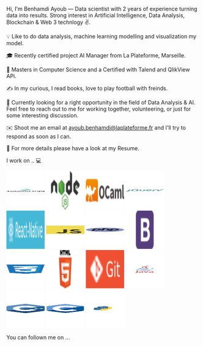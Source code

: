 Hi, I'm Benhamdi Ayoub — Data scientist with 2 years of experience turning data into results. Strong interest in Artificial Intelligence, Data Analysis, Blockchain & Web 3 technlogy ✌. 

💡 Like to do data analysis, machine learning modelling and visualization my model.

🎓 Recently certified project AI Manager from La Plateforme, Marseille.

🌱 Masters in Computer Science and a Certified with Talend and QlikView APi.

✍️ In my curious, I read books, love to play football with freinds.

💬 Currently looking for a right opportunity in the field of Data Analysis & AI. Feel free to reach out to me for working together, volunteering, or just for some interesting discussion.

✉️ Shoot me an email at ayoub.benhamdi@laplateforme.fr and I'll try to respond as soon as I can.

📄 For more details please have a look at my Resume.


I work on .. 💻

<img src="https://github.com/abenhamdi/abenhamdi/blob/main/tailwind-css.svg" width="100" height="100">
<img src="https://github.com/abenhamdi/abenhamdi/blob/main/nodejs.svg" width="100" height="100">
<img src="https://github.com/abenhamdi/abenhamdi/blob/main/ocaml.svg" width="100" height="100">
<img src="https://github.com/abenhamdi/abenhamdi/blob/main/jquery.svg" width="100" height="100">
<img src="https://github.com/abenhamdi/abenhamdi/blob/main/react_native.svg" width="100" height="100">
<img src="https://github.com/abenhamdi/abenhamdi/blob/main/javascript.svg" width="100" height="100">
<img src="https://github.com/abenhamdi/abenhamdi/blob/main/php.svg" width="100" height="100">
<img src="https://github.com/abenhamdi/abenhamdi/blob/main/bootstrap.svg" width="100" height="100">
<img src="https://github.com/abenhamdi/abenhamdi/blob/main/css-3.svg" width="100" height="100">
<img src="https://github.com/abenhamdi/abenhamdi/blob/main/html5.svg" width="100" height="100">
<img src="https://github.com/abenhamdi/abenhamdi/blob/main/git.svg" width="100" height="100">
<img src="https://github.com/abenhamdi/abenhamdi/blob/main/java.svg" width="100" height="100">
<img src="https://github.com/abenhamdi/abenhamdi/blob/main/c++.svg" width="100" height="100">
<img src="https://github.com/abenhamdi/abenhamdi/blob/main/c.svg" width="100" height="100">
<img src="https://github.com/abenhamdi/abenhamdi/blob/main/python.svg" width="100" height="100">




You can follown me on ...







